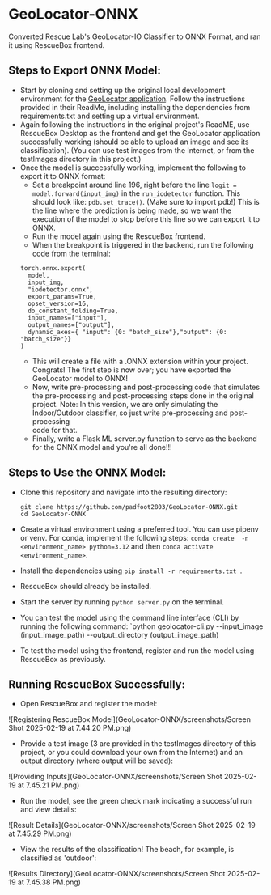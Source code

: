 # GeoLocator-ONNX
Converted Rescue Lab's GeoLocator-IO Classifier to ONNX Format, and ran it using RescueBox frontend. 

## Steps to Export ONNX Model:

* Start by cloning and setting up the original local development environment for the [GeoLocator application]([url](https://github.com/UMass-Rescue/GeoLocator)).  Follow the instructions provided in their ReadMe, including installing the dependencies from requirements.txt and setting up a virtual environment.
* Again following the instructions in the original project's ReadME, use RescueBox Desktop as the frontend and get the GeoLocator application successfully working (should be able to upload an image and see its classification). (You can use test images from the Internet, or from the testImages directory in this project.)
* Once the model is successfully working, implement the following to export it to ONNX format:
  * Set a breakpoint around line 196, right before the line `logit = model.forward(input_img)` in the  `run_iodetector` function. This         should look like: `pdb.set_trace()`. (Make sure to import pdb!) This is the line where the prediction is being made, so we want the          execution of the model to stop before this line so we can export it to ONNX.
  * Run the model again using the RescueBox frontend.
  * When the breakpoint is triggered in the backend, run the following code from the terminal:
  ```
  torch.onnx.export(
    model,              
    input_img,        
    "iodetector.onnx",   
    export_params=True, 
    opset_version=16,    
    do_constant_folding=True, 
    input_names=["input"],  
    output_names=["output"],   
    dynamic_axes={ "input": {0: "batch_size"},"output": {0: "batch_size"}}
  )
  ```
  * This will create a file with a .ONNX extension within your project. Congrats! The first step is now over; you have exported the         
  GeoLocator model to ONNX!
  * Now, write pre-processing and post-processing code that simulates the pre-processing and post-processing steps done in the original     
  project. Note: In this version, we are only simulating the Indoor/Outdoor classifier, so just write pre-processing and post-processing   
  code for that.
  * Finally, write a Flask ML server.py function to serve as the backend for the ONNX model and you're all done!!!
    
## Steps to Use the ONNX Model:

  * Clone this repository and navigate into the resulting directory:

    ```
    git clone https://github.com/padfoot2803/GeoLocator-ONNX.git
    cd GeoLocator-ONNX

    ```
  * Create a virtual environment using a preferred tool. You can use pipenv or venv. For conda, implement the following steps: `conda create 
  -n <environment_name> python=3.12` and then `conda activate <environment_name>`.
  * Install the dependencies using `pip install -r requirements.txt `.
  * RescueBox should already be installed.
  * Start the server by running `python server.py` on the terminal.
  * You can test the model using the command line interface (CLI) by running the following command: `python geolocator-cli.py --input_image (input_image_path) --output_directory (output_image_path)
  * To test the model using the frontend, register and run the model using RescueBox as previously. 

## Running RescueBox Successfully:

  * Open RescueBox and register the model:

  ![Registering RescueBox Model](GeoLocator-ONNX/screenshots/Screen Shot 2025-02-19 at 7.44.20 PM.png)

  * Provide a test image (3 are provided in the testImages directory of this project, or you could download your own from the Internet) and an output directory (where output will be saved):

  ![Providing Inputs](GeoLocator-ONNX/screenshots/Screen Shot 2025-02-19 at 7.45.21 PM.png)

  * Run the model, see the green check mark indicating a successful run and view details:

  ![Result Details](GeoLocator-ONNX/screenshots/Screen Shot 2025-02-19 at 7.45.29 PM.png)

  * View the results of the classification! The beach, for example, is classified as 'outdoor':

  ![Results Directory](GeoLocator-ONNX/screenshots/Screen Shot 2025-02-19 at 7.45.38 PM.png)
  
